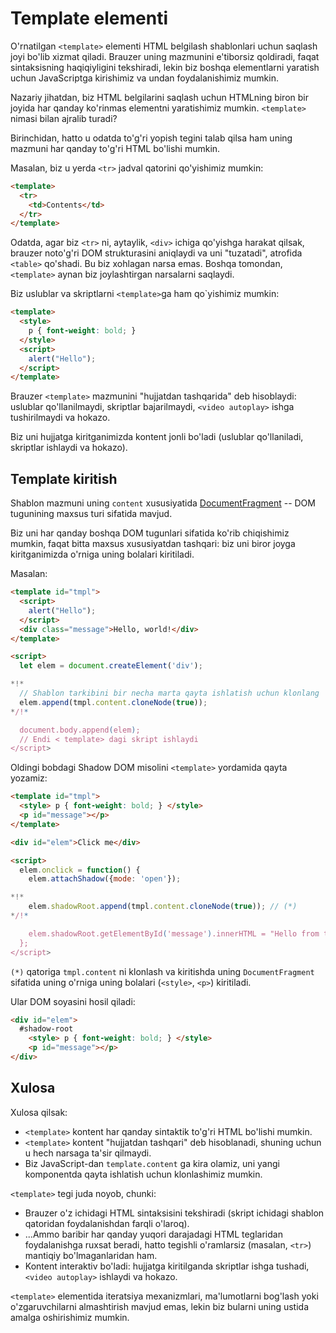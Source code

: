 
# Template elementi

O'rnatilgan `<template>` elementi HTML belgilash shablonlari uchun saqlash joyi bo'lib xizmat qiladi. Brauzer uning mazmunini e'tiborsiz qoldiradi, faqat sintaksisning haqiqiyligini tekshiradi, lekin biz boshqa elementlarni yaratish uchun JavaScriptga kirishimiz va undan foydalanishimiz mumkin.

Nazariy jihatdan, biz HTML belgilarini saqlash uchun HTMLning biron bir joyida har qanday ko'rinmas elementni yaratishimiz mumkin. `<template>` nimasi bilan ajralib turadi?

Birinchidan, hatto u odatda to'g'ri yopish tegini talab qilsa ham uning mazmuni har qanday to'g'ri HTML bo'lishi mumkin.

Masalan, biz u yerda `<tr>` jadval qatorini qo'yishimiz mumkin:
```html
<template>
  <tr>
    <td>Contents</td>
  </tr>
</template>
```

Odatda, agar biz `<tr>` ni, aytaylik, `<div>` ichiga qo'yishga harakat qilsak, brauzer noto'g'ri DOM strukturasini aniqlaydi va uni "tuzatadi", atrofida `<table>` qo'shadi. Bu biz xohlagan narsa emas. Boshqa tomondan, `<template>` aynan biz joylashtirgan narsalarni saqlaydi.

Biz uslublar va skriptlarni `<template>`ga ham qo`yishimiz mumkin:

```html
<template>
  <style>
    p { font-weight: bold; }
  </style>
  <script>
    alert("Hello");
  </script>
</template>
```

Brauzer `<template>` mazmunini "hujjatdan tashqarida" deb hisoblaydi: uslublar qo'llanilmaydi, skriptlar bajarilmaydi, `<video autoplay>` ishga tushirilmaydi va hokazo.

Biz uni hujjatga kiritganimizda kontent jonli bo'ladi (uslublar qo'llaniladi, skriptlar ishlaydi va hokazo).

## Template kiritish

Shablon mazmuni uning `content` xususiyatida [DocumentFragment](info:modifying-document#document-fragment) -- DOM tugunining maxsus turi sifatida mavjud.

Biz uni har qanday boshqa DOM tugunlari sifatida ko'rib chiqishimiz mumkin, faqat bitta maxsus xususiyatdan tashqari: biz uni biror joyga kiritganimizda o'rniga uning bolalari kiritiladi.

Masalan:

```html run
<template id="tmpl">
  <script>
    alert("Hello");
  </script>
  <div class="message">Hello, world!</div>
</template>

<script>
  let elem = document.createElement('div');

*!*
  // Shablon tarkibini bir necha marta qayta ishlatish uchun klonlang
  elem.append(tmpl.content.cloneNode(true));
*/!*

  document.body.append(elem);
  // Endi < template> dagi skript ishlaydi
</script>
```

Oldingi bobdagi Shadow DOM misolini `<template>` yordamida qayta yozamiz:

```html run untrusted autorun="no-epub" height=60
<template id="tmpl">
  <style> p { font-weight: bold; } </style>
  <p id="message"></p>
</template>

<div id="elem">Click me</div>

<script>
  elem.onclick = function() {
    elem.attachShadow({mode: 'open'});

*!*
    elem.shadowRoot.append(tmpl.content.cloneNode(true)); // (*)
*/!*

    elem.shadowRoot.getElementById('message').innerHTML = "Hello from the shadows!";
  };
</script>
```

`(*)` qatoriga `tmpl.content` ni klonlash va kiritishda uning `DocumentFragment` sifatida uning o'rniga uning bolalari (`<style>`, `<p>`) kiritiladi.

Ular DOM soyasini hosil qiladi:

```html
<div id="elem">
  #shadow-root
    <style> p { font-weight: bold; } </style>
    <p id="message"></p>
</div>
```

## Xulosa

Xulosa qilsak:

- `<template>` kontent har qanday sintaktik to'g'ri HTML bo'lishi mumkin.
- `<template>` kontent "hujjatdan tashqari" deb hisoblanadi, shuning uchun u hech narsaga ta'sir qilmaydi.
- Biz JavaScript-dan `template.content` ga kira olamiz, uni yangi komponentda qayta ishlatish uchun klonlashimiz mumkin.

`<template>` tegi juda noyob, chunki:

- Brauzer o'z ichidagi HTML sintaksisini tekshiradi (skript ichidagi shablon qatoridan foydalanishdan farqli o'laroq).
- ...Ammo baribir har qanday yuqori darajadagi HTML teglaridan foydalanishga ruxsat beradi, hatto tegishli o'ramlarsiz (masalan, `<tr>`) mantiqiy bo'lmaganlaridan ham.
- Kontent interaktiv bo'ladi: hujjatga kiritilganda skriptlar ishga tushadi, `<video autoplay>` ishlaydi va hokazo.

`<template>` elementida iteratsiya mexanizmlari, ma'lumotlarni bog'lash yoki o'zgaruvchilarni almashtirish mavjud emas, lekin biz bularni uning ustida amalga oshirishimiz mumkin.
